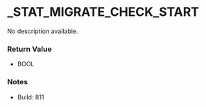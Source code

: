 # _STAT_MIGRATE_CHECK_START

No description available.

### Return Value
* BOOL

### Notes
* Build: 811

